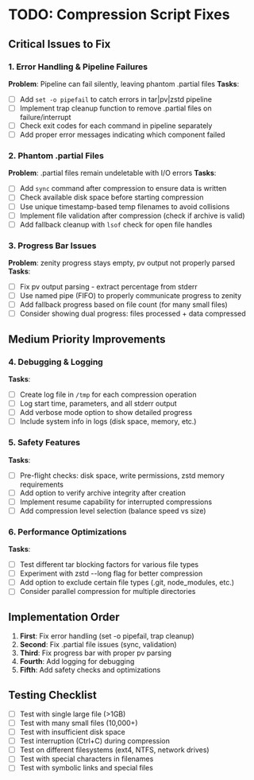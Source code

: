 # TODO: Compression Script Fixes

## Critical Issues to Fix

### 1. Error Handling & Pipeline Failures
**Problem**: Pipeline can fail silently, leaving phantom .partial files
**Tasks**:
- [ ] Add `set -o pipefail` to catch errors in tar|pv|zstd pipeline
- [ ] Implement trap cleanup function to remove .partial files on failure/interrupt
- [ ] Check exit codes for each command in pipeline separately
- [ ] Add proper error messages indicating which component failed

### 2. Phantom .partial Files
**Problem**: .partial files remain undeletable with I/O errors
**Tasks**:
- [ ] Add `sync` command after compression to ensure data is written
- [ ] Check available disk space before starting compression
- [ ] Use unique timestamp-based temp filenames to avoid collisions
- [ ] Implement file validation after compression (check if archive is valid)
- [ ] Add fallback cleanup with `lsof` check for open file handles

### 3. Progress Bar Issues
**Problem**: zenity progress stays empty, pv output not properly parsed
**Tasks**:
- [ ] Fix pv output parsing - extract percentage from stderr
- [ ] Use named pipe (FIFO) to properly communicate progress to zenity
- [ ] Add fallback progress based on file count (for many small files)
- [ ] Consider showing dual progress: files processed + data compressed

## Medium Priority Improvements

### 4. Debugging & Logging
**Tasks**:
- [ ] Create log file in `/tmp` for each compression operation
- [ ] Log start time, parameters, and all stderr output
- [ ] Add verbose mode option to show detailed progress
- [ ] Include system info in logs (disk space, memory, etc.)

### 5. Safety Features
**Tasks**:
- [ ] Pre-flight checks: disk space, write permissions, zstd memory requirements
- [ ] Add option to verify archive integrity after creation
- [ ] Implement resume capability for interrupted compressions
- [ ] Add compression level selection (balance speed vs size)

### 6. Performance Optimizations
**Tasks**:
- [ ] Test different tar blocking factors for various file types
- [ ] Experiment with zstd --long flag for better compression
- [ ] Add option to exclude certain file types (.git, node_modules, etc.)
- [ ] Consider parallel compression for multiple directories

## Implementation Order

1. **First**: Fix error handling (set -o pipefail, trap cleanup)
2. **Second**: Fix .partial file issues (sync, validation)
3. **Third**: Fix progress bar with proper pv parsing
4. **Fourth**: Add logging for debugging
5. **Fifth**: Add safety checks and optimizations

## Testing Checklist

- [ ] Test with single large file (>1GB)
- [ ] Test with many small files (10,000+)
- [ ] Test with insufficient disk space
- [ ] Test interruption (Ctrl+C) during compression
- [ ] Test on different filesystems (ext4, NTFS, network drives)
- [ ] Test with special characters in filenames
- [ ] Test with symbolic links and special files